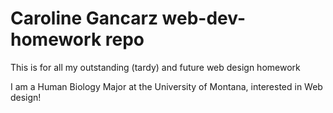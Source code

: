 # Caroline Gancarz web-dev-homework repo

This is for all my outstanding (tardy) and future web design homework

I am a Human Biology Major at the University of Montana, interested in Web design!
